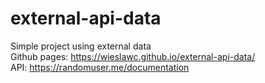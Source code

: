 # external-api-data
Simple project using external data  
Github pages: https://wieslawc.github.io/external-api-data/  
API: https://randomuser.me/documentation
